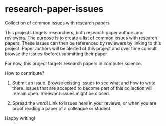 # research-paper-issues
Collection of common issues with research papers

This projects targets researchers, both research paper authors and reviewers.  The purpose is to create a list of common issues with research papers.  These issues can then be referenced by reviewers by linking to this project.  Paper authors will be alerted of this project and over time consult browse the issues /before/ submitting their paper.

For now, this project targets research papers in computer science.

How to contribute?

1. Submit an issue.  Browse existing issues to see what and how to write there.  Issues that are accepted to become part of this collection will remain open.  Irrelevant issues might be closed.

2. Spread the word!  Link to issues here in your reviews, or when you are proof reading a paper of a colleague or student.

Happy writing!
